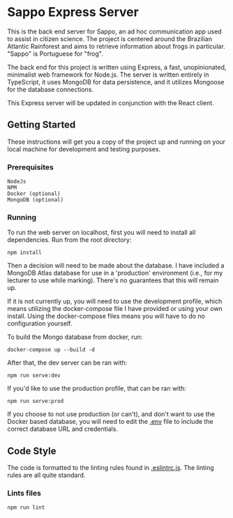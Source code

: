# Sappo Express Server

This is the back end server for Sappo, an ad hoc communication app used to assist in citizen science. The project is centered around the Brazilian Atlantic Rainforest and aims to retrieve information about frogs in particular. "Sappo" is Portuguese for "frog".

The back end for this project is written using Express, a fast, unopinionated, minimalist web framework for Node.js. The server is written entirely in TypeScript, it uses MongoDB for data persistence, and it utilizes Mongoose for the database connections. 

This Express server will be updated in conjunction with the React client.

## Getting Started

These instructions will get you a copy of the project up and running on your local machine for development and testing purposes.

### Prerequisites

```
NodeJs
NPM
Docker (optional)
MongoDB (optional)
```

### Running

To run the web server on localhost, first you will need to install all dependencies. Run from the root directory: 

```
npm install
```

Then a decision will need to be made about the database. I have included a MongoDB Atlas database for use in a 'production' environment (i.e., for my lecturer to use while marking). There's no guarantees that this will remain up.

If it is not currently up, you will need to use the development profile, which means utilizing the docker-compose file I have provided or using your own install. Using the docker-compose files means you will have to do no configuration yourself.

To build the Mongo database from docker, run:

```
docker-compose up --build -d
```

After that, the dev server can be ran with:

```
npm run serve:dev
```

If you'd like to use the production profile, that can be ran with:

```
npm run serve:prod
```

If you choose to not use production (or can't), and don't want to use the Docker based database, you will need to edit the [.env](.env) file to include the correct database URL and credentials. 

## Code Style

The code is formatted to the linting rules found in [.eslintrc.js](.eslintrc.js). The linting rules are all quite standard.

### Lints files

```
npm run lint
```

